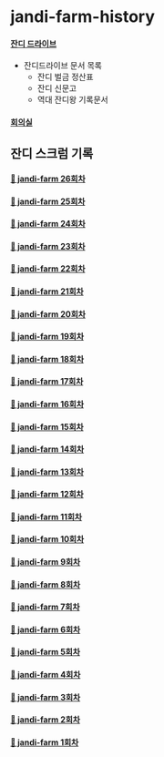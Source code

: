 # jandi-farm-history

#### [잔디 드라이브](https://drive.google.com/drive/folders/1GhJG2lU1eRsBmR0MYB2-RvXiMCAotxUd?usp=sharing)

- 잔디드라이브 문서 목록
  - 잔디 벌금 정산표
  - 잔디 신문고
  - 역대 잔디왕 기록문서

#### [회의실](https://meet.google.com/hhc-ocui-noa)

## 잔디 스크럼 기록

#### [🌱 jandi-farm 26회차](https://github.com/jandifarm/jandi-farm-history/blob/master/jandi-farm-26%ED%9A%8C%EC%B0%A8/README.md)

#### [🌱 jandi-farm 25회차](https://github.com/jandifarm/jandi-farm-history/tree/master/jandi-farm-25%ED%9A%8C%EC%B0%A8/README.md)

#### [🌱 jandi-farm 24회차](https://github.com/jandifarm/jandi-farm-history/tree/master/jandi-farm-24%ED%9A%8C%EC%B0%A8/README.md)

#### [🌱 jandi-farm 23회차](https://github.com/jandifarm/jandi-farm-history/blob/master/jandi-farm-23%ED%9A%8C%EC%B0%A8/README.md)

#### [🌱 jandi-farm 22회차](https://github.com/jandifarm/jandi-farm-history/tree/master/jandi-farm-22%ED%9A%8C%EC%B0%A8/README.md)

#### [🌱 jandi-farm 21회차](https://github.com/jandifarm/jandi-farm-history/tree/master/jandi-farm-21%ED%9A%8C%EC%B0%A8/README.md)

#### [🌱 jandi-farm 20회차](https://github.com/jandifarm/jandi-farm-history/blob/master/jandi-farm-20%ED%9A%8C%EC%B0%A8/README.md)

#### [🌱 jandi-farm 19회차](https://github.com/jandifarm/jandi-farm-history/blob/master/jandi-farm-19%ED%9A%8C%EC%B0%A8/README.md)

#### [🌱 jandi-farm 18회차](https://github.com/jandifarm/jandi-farm-history/blob/master/jandi-farm-18%ED%9A%8C%EC%B0%A8/README.md)

#### [🌱 jandi-farm 17회차](https://github.com/jandifarm/jandi-farm-history/blob/master/jandi-farm-17%ED%9A%8C%EC%B0%A8/README.md)

#### [🌱 jandi-farm 16회차](https://github.com/jandifarm/jandi-farm-history/blob/master/jandi-farm-16%ED%9A%8C%EC%B0%A8/README.md)

#### [🌱 jandi-farm 15회차](https://github.com/jandifarm/jandi-farm-history/blob/master/jandi-farm-15%ED%9A%8C%EC%B0%A8/README.md)

#### [🌱 jandi-farm 14회차](https://github.com/jandifarm/jandi-farm-history/blob/master/jandi-farm-14%ED%9A%8C%EC%B0%A8/README.md)

#### [🌱 jandi-farm 13회차](https://github.com/jandifarm/jandi-farm-history/blob/master/jandi-farm-13%ED%9A%8C%EC%B0%A8/README.md)

#### [🌱 jandi-farm 12회차](https://github.com/jandifarm/jandi-farm-history/blob/master/jandi-farm-12%ED%9A%8C%EC%B0%A8/README.md)

#### [🌱 jandi-farm 11회차](https://github.com/jandifarm/jandi-farm-history/blob/master/jandi-farm-11%ED%9A%8C%EC%B0%A8/README.md)

#### [🌱 jandi-farm 10회차](https://github.com/jandifarm/jandi-farm-history/blob/master/jandi-farm-10%ED%9A%8C%EC%B0%A8/README.md)

#### [🌱 jandi-farm 9회차](https://github.com/jandifarm/jandi-farm-history/blob/master/jandi-farm-09%ED%9A%8C%EC%B0%A8/README.md)

#### [🌱 jandi-farm 8회차](https://github.com/jandifarm/jandi-farm-history/blob/master/jandi-farm-08%ED%9A%8C%EC%B0%A8/README.md)

#### [🌱 jandi-farm 7회차](https://github.com/jandifarm/jandi-farm-history/blob/master/jandi-farm-07%ED%9A%8C%EC%B0%A8/README.md)

#### [🌱 jandi-farm 6회차](https://github.com/jandifarm/jandi-farm-history/blob/master/jandi-farm-06%ED%9A%8C%EC%B0%A8/README.md)

#### [🌱 jandi-farm 5회차](https://github.com/jandifarm/jandi-farm-history/blob/master/jandi-farm-05%ED%9A%8C%EC%B0%A8/README.md)

#### [🌱 jandi-farm 4회차](https://github.com/jandifarm/jandi-farm-history/blob/master/jandi-farm-04%ED%9A%8C%EC%B0%A8/README.md)

#### [🌱 jandi-farm 3회차](https://github.com/jandifarm/jandi-farm-history/blob/master/jandi-farm-03%ED%9A%8C%EC%B0%A8/README.md)

#### [🌱 jandi-farm 2회차](https://github.com/jandifarm/jandi-farm-history/blob/master/jandi-farm-02%ED%9A%8C%EC%B0%A8/README.md)

#### [🌱 jandi-farm 1회차](https://github.com/jandifarm/jandi-farm-history/blob/master/jandi-farm-01%ED%9A%8C%EC%B0%A8/README.md)
